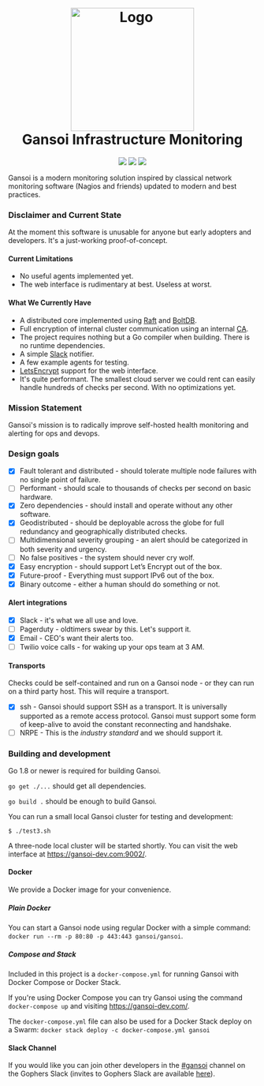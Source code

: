 <!---
Sorry. This file is optimized for display on Github, not for viewing in
text-mode terminals.
-->

<h1 align="center">
  <br>
  <a href="http://gansoi.com/"><img src="https://gansoi.com/icon-transparent.svg" alt="Logo" width="250"></a>
  <br>
  Gansoi Infrastructure Monitoring
</h1>

<p align="center">
 <a href="https://travis-ci.org/gansoi/gansoi"><img src="https://travis-ci.org/gansoi/gansoi.svg?branch=master"></a>
 <a href="https://codebeat.co/projects/github-com-gansoi-gansoi"><img src="https://codebeat.co/badges/3f6e63cc-d32d-4962-a285-0f3a71d6cb80"></a>
 <a href="https://goreportcard.com/report/github.com/gansoi/gansoi"><img src="https://goreportcard.com/badge/github.com/gansoi/gansoi"></a>
</p>

Gansoi is a modern monitoring solution inspired by classical network monitoring
software (Nagios and friends) updated to modern and best practices.

### Disclaimer and Current State

At the moment this software is unusable for anyone but early adopters
and developers. It's a just-working proof-of-concept.

#### Current Limitations

- No useful agents implemented yet.
- The web interface is rudimentary at best. Useless at worst.

#### What We Currently Have

- A distributed core implemented using [Raft](https://raft.github.io/) and
  [BoltDB](https://github.com/boltdb/bolt).
- Full encryption of internal cluster communication using an internal
  [CA](https://en.wikipedia.org/wiki/Certificate_authority).
- The project requires nothing but a Go compiler when building. There
  is no runtime dependencies.
- A simple [Slack](https://slack.com/) notifier.
- A few example agents for testing.
- [LetsEncrypt](https://letsencrypt.org/) support for the web interface.
- It's quite performant. The smallest cloud server we could rent can easily
  handle hundreds of checks per second. With no optimizations yet.

### Mission Statement

Gansoi's mission is to radically improve self-hosted health monitoring and
alerting for ops and devops.

### Design goals

- [x] Fault tolerant and distributed - should tolerate multiple node failures
  with no single point of failure.
- [ ] Performant - should scale to thousands of checks per second on basic
  hardware.
- [x] Zero dependencies - should install and operate without any other
  software.
- [x] Geodistributed - should be deployable across the globe for full
  redundancy and geographically distributed checks.
- [ ] Multidimensional severity grouping - an alert should be categorized in
  both severity and urgency.
- [ ] No false positives - the system should never cry wolf.
- [x] Easy encryption - should support Let’s Encrypt out of the box.
- [x] Future-proof - Everything must support IPv6 out of the box.
- [x] Binary outcome - either a human should do something or not.

#### Alert integrations

- [x] Slack - it's what we all use and love.
- [ ] Pagerduty - oldtimers swear by this. Let's support it.
- [x] Email - CEO's want their alerts too.
- [ ] Twilio voice calls - for waking up your ops team at 3 AM.

#### Transports

Checks could be self-contained and run on a Gansoi node - or they can run on a
third party host. This will require a transport.

- [x] ssh - Gansoi should support SSH as a transport. It is universally supported
  as a remote access protocol. Gansoi must support some form of keep-alive to
  avoid the constant reconnecting and handshake.
- [ ] NRPE - This is the *industry standard* and we should support it.

### Building and development

Go 1.8 or newer is required for building Gansoi.

`go get ./...` should get all dependencies.

`go build .` should be enough to build Gansoi.

You can run a small local Gansoi cluster for testing and development:

    $ ./test3.sh

A three-node local cluster will be started shortly. You can visit the web
interface at https://gansoi-dev.com:9002/.

#### Docker

We provide a Docker image for your convenience.

##### Plain Docker

You can start a Gansoi node using regular Docker with a simple command:
`docker run --rm -p 80:80 -p 443:443 gansoi/gansoi`.

##### Compose and Stack

Included in this project is a `docker-compose.yml` for running Gansoi with
Docker Compose or Docker Stack.

If you're using Docker Compose you can try Gansoi using the command
`docker-compose up` and visiting https://gansoi-dev.com/.

The `docker-compose.yml` file can also be used for a Docker Stack deploy on
a Swarm: `docker stack deploy -c docker-compose.yml gansoi`

#### Slack Channel

If you would like you can join other developers in the
[#gansoi](https://gophers.slack.com/messages/gansoi/) channel on the Gophers
Slack (invites to Gophers Slack are available
[here](https://invite.slack.golangbridge.org/)).
